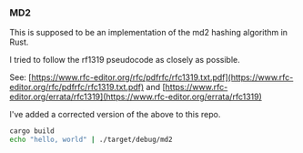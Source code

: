 ### MD2

This is supposed to be an implementation of the md2 hashing algorithm in Rust.

I tried to follow the rf1319 pseudocode as closely as possible.

See: [https://www.rfc-editor.org/rfc/pdfrfc/rfc1319.txt.pdf](https://www.rfc-editor.org/rfc/pdfrfc/rfc1319.txt.pdf)
and [https://www.rfc-editor.org/errata/rfc1319](https://www.rfc-editor.org/errata/rfc1319)

I've added a corrected version of the above to this repo.

```sh
cargo build
echo "hello, world" | ./target/debug/md2
```

